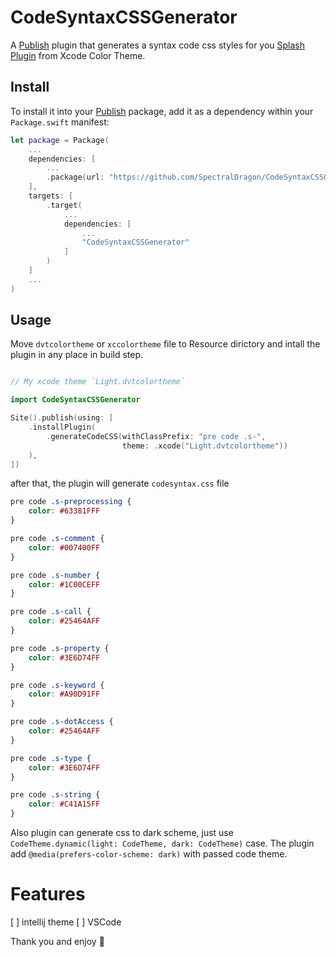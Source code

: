 # CodeSyntaxCSSGenerator

A [Publish](https://github.com/johnsundell/publish) plugin that generates a syntax code css styles for you [Splash Plugin](https://github.com/johnsundell/splashpublishplugin) from Xcode Color Theme.

## Install

To install it into your [Publish](https://github.com/johnsundell/publish) package, add it as a dependency within your `Package.swift` manifest:
```swift
let package = Package(
    ...
    dependencies: [
        ...
        .package(url: "https://github.com/SpectralDragon/CodeSyntaxCSSGenerator.git", from: "0.1.0")
    ],
    targets: [
        .target(
            ...
            dependencies: [
                ...
                "CodeSyntaxCSSGenerator"
            ]
        )
    ]
    ...
)
```

## Usage

Move `dvtcolortheme` or `xccolortheme` file to Resource dirictory and intall the plugin in any place in build step.

```swift

// My xcode theme `Light.dvtcolortheme`

import CodeSyntaxCSSGenerator

Site().publish(using: [
    .installPlugin(
        .generateCodeCSS(withClassPrefix: "pre code .s-",
                         theme: .xcode("Light.dvtcolortheme"))
    ),
])
```

after that, the plugin will generate `codesyntax.css` file

```css 
pre code .s-preprocessing {
    color: #63381FFF
}

pre code .s-comment {
    color: #007400FF
}

pre code .s-number {
    color: #1C00CEFF
}

pre code .s-call {
    color: #25464AFF
}

pre code .s-property {
    color: #3E6D74FF
}

pre code .s-keyword {
    color: #A90D91FF
}

pre code .s-dotAccess {
    color: #25464AFF
}

pre code .s-type {
    color: #3E6D74FF
}

pre code .s-string {
    color: #C41A15FF
}
```

Also plugin can generate css to dark scheme, just use `CodeTheme.dynamic(light: CodeTheme, dark: CodeTheme)` case. The plugin add `@media(prefers-color-scheme: dark)` with passed code theme.


# Features

[ ] intellij theme
[ ] VSCode

Thank you and enjoy 💯
